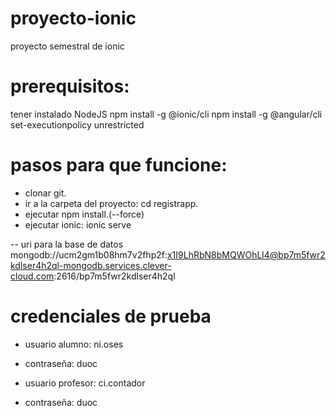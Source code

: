 # proyecto-ionic
proyecto semestral de ionic

# prerequisitos:
tener instalado NodeJS
npm install -g  @ionic/cli
npm install -g  @angular/cli
set-executionpolicy unrestricted

# pasos para que funcione:
* clonar git.
* ir a la carpeta del proyecto: cd registrapp.
* ejecutar npm install.(--force)
* ejecutar ionic: ionic serve

-- uri para la base de datos
mongodb://ucm2gm1b08hm7v2fhp2f:x1I9LhRbN8bMQWOhLl4@bp7m5fwr2kdlser4h2ql-mongodb.services.clever-cloud.com:2616/bp7m5fwr2kdlser4h2ql

# credenciales de prueba
* usuario alumno: ni.oses
* contraseña: duoc

* usuario profesor: ci.contador
* contraseña: duoc

